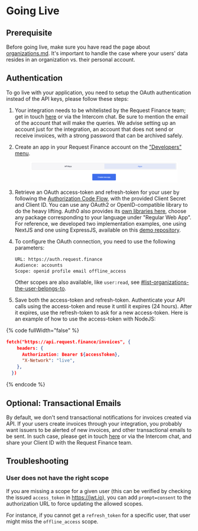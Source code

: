 # Going Live

## Prerequisite

Before going live, make sure you have read the page about [organizations.md](organizations.md "mention"). It's important to handle the case where your users' data resides in an organization vs. their personal account.

## Authentication

To go live with your application, you need to setup the OAuth authentication instead of the API keys, please follow these steps:&#x20;

1. Your integration needs to be whitelisted by the Request Finance team; get in touch [here](mailto:support@request.finance) or via the Intercom chat. Be sure to mention the email of the account that will make the queries. We advise setting up an account just for the integration, an account that does not send or receive invoices, with a strong password that can be archived safely.
2.  Create an app in your Request Finance account on the ["Developers" menu](https://app.request.finance/developers/apps).

    <figure><img src=".gitbook/assets/image (2).png" alt=""><figcaption></figcaption></figure>
3. Retrieve an OAuth access-token and refresh-token for your user by following the [Authorization Code Flow](https://auth0.com/docs/get-started/authentication-and-authorization-flow/authorization-code-flow), with the provided Client Secret and Client ID. You can use any OAuth2 or OpenID-compatible library to do the heavy lifting. Auth0 also provides its [own libraries here](https://auth0.com/docs/quickstart/webapp), choose any package corresponding to your language under "Regular Web App". For reference, we developed two implementation examples, one using NextJS and one using ExpressJS, available on this [demo repository](https://github.com/RequestNetwork/demo-api).
4.  To configure the OAuth connection, you need to use the following parameters:

    ```
    URL: https://auth.request.finance
    Audience: accounts
    Scope: openid profile email offline_access
    ```

    Other scopes are also available, like `user:read`, see [#list-organizations-the-user-belongs-to](organizations.md#list-organizations-the-user-belongs-to "mention").
5. Save both the access-token and refresh-token. Authenticate your API calls using the access-token and reuse it until it expires (24 hours). After it expires, use the refresh-token to ask for a new access-token. Here is an example of how to use the access-token with NodeJS:

{% code fullWidth="false" %}
```json
fetch("https://api.request.finance/invoices", {
    headers: {
      Authorization: Bearer ${accessToken},
      "X-Network": "live",
    },
  })
```
{% endcode %}

## Optional: Transactional Emails

By default, we don't send transactional notifications for invoices created via API. If your users create invoices through your integration, you probably want issuers to be alerted of new invoices, and other transactional emails to be sent. In such case, please get in touch [here](mailto:support@request.finance) or via the Intercom chat, and share your Client ID with the Request Finance team.&#x20;


## Troubleshooting

### User does not have the right scope

If you are missing a scope for a given user (this can be verified by checking the issued `access_token` in https://jwt.io), you can add `prompt=consent` to the authorization URL to force updating the allowed scopes. 

For instance, if you cannot get a `refresh_token` for a specific user, that user might miss the `offline_access` scope.
